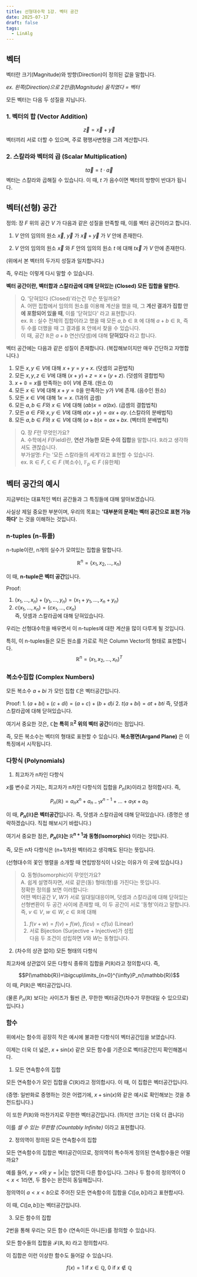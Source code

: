 ```yaml
---
title: 선형대수학 1강. 벡터 공간
date: 2025-07-17
draft: false
tags:
  - LinAlg
---
```


## 벡터

벡터란 크기(Magnitude)와 방향(Direction)이 정의된 값을 말합니다.

*ex. 왼쪽(Direction)으로 2만큼(Magnitude) 움직였다 = 벡터*

모든 벡터는 다음 두 성질을 지닙니다.



### 1. 벡터의 합 (Vector Addition)

$$\vec{z} = \vec{x} + \vec{y}$$
벡터끼리 서로 더할 수 있으며, 주로 평행사변형을 그려 계산합니다.

### 2. 스칼라와 벡터의 곱 (Scalar Multiplication)
$$t\vec{a}=t\cdot \vec{a}$$
벡터는 스칼라와 곱해질 수 있습니다. 이 때, $t$ 가 음수이면 벡터의 방향이 반대가 됩니다.



## 벡터(선형) 공간

정의: 장 $F$ 위의 공간 $V$ 가 다음과 같은 성질을 만족할 때, 이를 벡터 공간이라고 합니다.

1. $V$ 안의 임의의 원소 $\vec{x}$, $\vec{y}$ 가 $\vec{x} + \vec{y}$ 가 $V$ 안에 존재한다.

2. $V$ 안의 임의의 원소 $\vec{x}$ 와 $F$ 안의 임의의 원소 $t$ 에 대해 $t\vec{x}$ 가 $V$ 안에 존재한다.

(위에서 본 벡터의 두가지 성질과 일치합니다.)

즉, 우리는 이렇게 다시 말할 수 있습니다.

**벡터 공간이란, 벡터합과 스칼라곱에 대해 닫혀있는 (Closed) 모든 집합을 말한다.**

> Q. '닫혀있다 (Closed)'라는건 무슨 뜻일까요?  
> A. 어떤 집합에서 임의의 원소를 이용해 계산을 했을 때, 그 **계산 결과가 집합 안에 포함되어 있을 때**, 이를 '닫혀있다' 라고 표현합니다.  
> ex. $\mathbb{R}$ : 실수 전체의 집합이라고 했을 때 모든 $a, b \in \mathbb{R}$ 에 대해 $a+b \in \mathbb{R}$, 즉 두 수를 더했을 때 그 결과를 $\mathbb{R}$ 안에서 찾을 수 있습니다.  
> 이 때, 공간 $\mathbb{R}$은 $a+b$ 연산(덧셈)에 대해 __닫혀있다__ 라고 합니다.



벡터 공간에는 다음과 같은 성질이 존재합니다. (복잡해보이지만 매우 간단하고 자명합니다.)

1. 모든 $x, y \in V$에 대해 $x+y = y+x$. (덧셈의 교환법칙)  
2. 모든 $x, y, z \in V$에 대해 $(x+y)+z = x+(y+z)$. (덧셈의 결합법칙)  
3. $x+\mathbb{0}=x$를 만족하는 $\mathbb{0}$이 $V$에 존재. (원소 0)  
4. 모든 $x \in V$에 대해 $x+y = \mathbb{0}$을 만족하는 $y$가 $V$에 존재. (음수인 원소)  
5. 모든 $x\in V$에 대해 $1x=x$. (1과의 곱셈)  
6. 모든 $a, b \in F$와 $x \in V$에 대해 $(ab)x=a(bx)$. (곱셈의 결합법칙)  
7. 모든 $a \in F$와 $x, y\in V$에 대해 $a(x+y) = ax + ay$. (스칼라의 분배법칙)  
8. 모든 $a, b \in F$와 $x \in V$에 대해 $(a+b)x = ax + bx$. (벡터의 분배법칙)  

> Q. 장 $F$란 무엇인가요?  
> A. 수학에서 $F$(Field)란, **연산 가능한 모든 수의 집합**을 말합니다. $\mathbb{R}$라고 생각하셔도 괜찮습니다.  
> 	부가설명: $F$는 '모든 스칼라들의 세계'라고 표현할 수 있습니다.  
> 	ex. $\mathbb{R} \in F$, $\mathbb{C}\in F$ (복소수), $\mathbb{F}_{p}\in F$ (유한체)

## 벡터 공간의 예시

지금부터는 대표적인 벡터 공간들과 그 특징들에 대해 알아보겠습니다.

사실상 제일 중요한 부분이며, 우리의 목표는 
**'대부분의 문제는 벡터 공간으로 표현 가능하다'**
는 것을 이해하는 것입니다.



### n-tuples (n-튜플)

n-tuple이란, n개의 실수가 모여있는 집합을 말합니다.

$$\mathbb{R}^n = \{x_1,x_2, \dots,x_n\}$$

이 때, **n-tuple은 벡터 공간**입니다.

Proof: 
1. $(x_1, \dots, x_n) + (y_1, \dots, y_n) = (x_1+y_1, \dots , x_n+y_n)$  
2. $c(x_1, \dots, x_n) = (cx_1, \dots, cx_n)$  
	즉, 덧셈과 스칼라곱에 대해 닫혀있습니다.

우리는 선형대수학을 배우면서 이 n-tuples에 대한 계산을 많이 다루게 될 것입니다.

특히, 이 n-tuples들은 모든 원소를 가로로 적은 Column Vector의 형태로 표현합니다.
$$\mathbb{R}^n=(x_1, x_2, \dots,x_n)^T$$




### 복소수집합 (Complex Numbers)

모든 복소수 $a+bi$ 가 모인 집합 $\mathbb{C}$은 벡터공간입니다.

Proof: 
	1. $(a+bi) + (c+di) = (a+c) + (b+d)i$
	2. $t(a+bi) = at+bti$
	즉, 덧셈과 스칼라곱에 대해 닫혀있습니다.

여기서 중요한 것은, **$\mathbb{C}$는 특히 $\mathbb{R}^2$ 위의 벡터 공간**이라는 점입니다.

즉, 모든 복소수는 벡터의 형태로 표현할 수 있습니다. 
**복소평면(Argand Plane)** 은 이 특징에서 시작됩니다.




### 다항식 (Polynomials)




1. 최고차가 n차인 다항식

$x$를 변수로 가지는, 최고차가 n차인 다항식의 집합을 $P_n(\mathbb{R})$이라고 정의합시다. 즉,

$$P_n({\mathbb{R}}) = a_nx^n+a_{n-1}x^{n-1}+\dots+a_1x+a_0$$

이 때, **$P_n(\mathbb{R})$은 벡터공간**입니다. 즉, 덧셈과 스칼라곱에 대해 닫혀있습니다.
(증명은 생략하겠습니다. 직접 해보시기 바랍니다.)

여기서 중요한 점은, **$P_n(\mathbb{R})$는 $\mathbb{R}^{n+1}$과 동형(Isomorphic)** 이라는 것입니다.

즉, 모든 n차 다항식은 (n+1)차원 벡터라고 생각해도 된다는 뜻입니다.

(선형대수의 꽃인 행렬을 소개할 때 연립방정식이 나오는 이유가 이 곳에 있습니다.)

> Q. 동형(Isomorphic)이 무엇인가요?   
> A. 쉽게 설명하자면, 서로 같은(동) 형태(형)를 가진다는 뜻입니다.   
> 정확한 정의를 보면 이러합니다:   
> 	어떤 벡터공간 $V$, $W$가 서로 일대일대응이며, 덧셈과 스칼라곱에 대해 닫혀있는 선형변환이 두 공간 사이에 존재할 때, 이 두 공간이 서로 '동형'이라고 말합니다.   
> 즉, $v \in V$, $w \in W$, $c\in \mathbb{R}$에 대해   
> 	1. $f(v+w)=f(v)+f(w)$, $f(cu)=cf(u)$ (Linear)
> 	2. 서로 Bijection (Surjective + Injective)가 성립   
> 다음 두 조건이 성립하면 $V$와 $W$는 동형입니다.




2. (차수의 상관 없이) 모든 형태의 다항식

최고차에 상관없이 모든 다항식 종류의 집합을 $P(\mathbb{R})$라고 정의합시다. 즉,

$$P(\mathbb{R})=\bigcup\limits_{n=0}^{\infty}P_n(\mathbb{R})$$
이 때, $P(\mathbb{R})$은 벡터공간입니다.

(물론 $P_n(\mathbb{R})$ 보다는 사이즈가 훨씬 큰, 무한한 벡터공간(차수가 무한대일 수 있으므로)입니다.)




### 함수

위에서는 함수의 굉장히 작은 예시에 불과한 다항식이 벡터공간임을 보였습니다.

이제는 더욱 더 넓은, $x+\text{sin}(x)$ 같은 모든 함수를 기준으로 벡터공간인지 확인해봅시다.




1. 모든 연속함수의 집합

모든 연속함수가 모인 집합을 $C(\mathbb{R})$라고 정의합시다. 이 때, 이 집합은 벡터공간입니다.

(증명: 일반화로 증명하는 것은 어렵기에, $x+\text{sin}(x)$와 같은 예시로 확인해보는 것을 추천드립니다.)

이 또한 $P(\mathbb{R})$와 마찬가지로 무한한 벡터공간입니다. (하지만 크기는 더욱 더 큽니다)

이를 *셀 수 있는 무한함 (Countably Infinite)* 이라고 표현합니다.




2. 정의역이 정의된 모든 연속함수의 집합

모든 연속함수의 집합은 벡터공간이므로, 정의역이 특수하게 정의된 연속함수들은 어떨까요?

예를 들어, $y=x$와 $y=|x|$는 엄연히 다른 함수입니다. 그러나 두 함수의 정의역이 $0 \lt x \lt 1$라면, 두 함수는 완전히 동일해집니다.

정의역이 $a \lt x \lt b$으로 주어진 모든 연속함수의 집합을 $C([a, b])$라고 표현합시다.

이 때, $C([a, b])$는 벡터공간입니다.




3. 모든 함수의 집합

2번을 통해 우리는 모든 함수 (연속이든 아니든)를 정의할 수 있습니다.

모든 함수들의 집합을 $\mathcal{F}(\mathbb{R}, \mathbb{R})$ 라고 정의합시다.

이 집합은 이런 이상한 함수도 들어갈 수 있습니다.

$$f(x) = 1 \text{ if }x\in\mathbb{Q}\text{,    0 if }x\notin\mathbb{Q}$$


